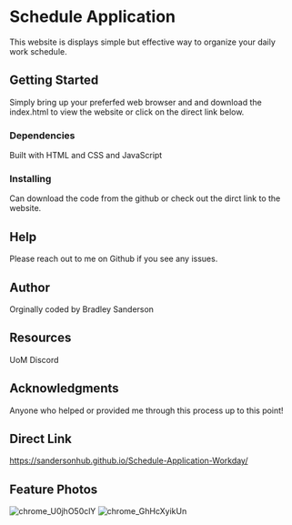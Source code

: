 # Schedule Application
This website is displays simple but effective way to organize your daily work schedule. 

## Getting Started
Simply bring up your preferfed web browser and and download the index.html to view the website or click on the direct link below.

### Dependencies
Built with HTML and CSS and JavaScript

### Installing
Can download the code from the github or check out the dirct link to the website.

## Help
 Please reach out to me on Github if you see any issues.

## Author
Orginally coded by Bradley Sanderson

## Resources
UoM Discord

## Acknowledgments
Anyone who helped or provided me through this process up to this point!

## Direct Link
https://sandersonhub.github.io/Schedule-Application-Workday/

## Feature Photos
![chrome_U0jhO50clY](https://github.com/SandersonHub/Schedule-Application/assets/128574459/c5cba485-4a14-4db4-bc94-75e51c490b43)
![chrome_GhHcXyikUn](https://github.com/SandersonHub/Schedule-Application/assets/128574459/3a6e28b6-513e-4224-9b84-2a36572fdc32)
